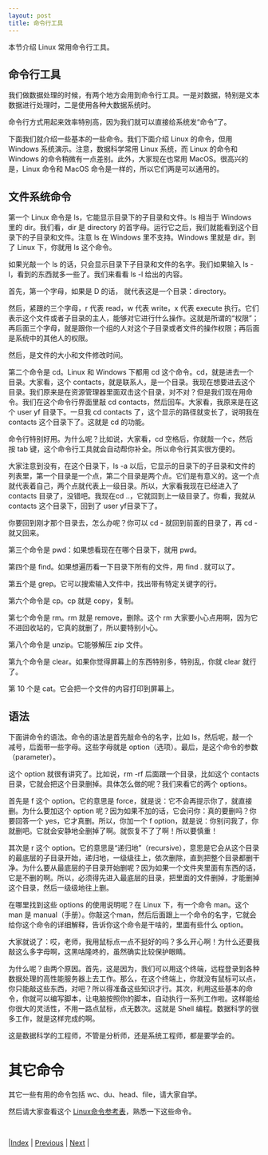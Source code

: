```yaml
---
layout: post
title: 命令行工具
---
```


本节介绍 Linux 常用命令行工具。

## 命令行工具

我们做数据处理的时候，有两个地方会用到命令行工具。一是对数据，特别是文本数据进行处理时，二是使用各种大数据系统时。

命令行方式用起来效率特别高，因为我们就可以直接给系统发“命令”了。

下面我们就介绍一些基本的一些命令。我们下面介绍 Linux 的命令，但用 Windows 系统演示。注意，数据科学常用 Linux 系统，而 Linux 的命令和 Windows 的命令稍微有一点差别。此外，大家现在也常用 MacOS。很高兴的是，Linux 命令和 MacOS 命令是一样的，所以它们两是可以通用的。

## 文件系统命令

第一个 Linux 命令是 ls，它能显示目录下的子目录和文件。ls 相当于 Windows 里的 dir。我们看，dir 是 directory 的首字母。运行它之后，我们就能看到这个目录下的子目录和文件。注意 ls 在 Windows 里不支持。Windows 里就是 dir。到了 Linux 下，你就用 ls 这个命令。

如果光敲一个 ls 的话，只会显示目录下子目录和文件的名字。我们如果输入 ls -l，看到的东西就多一些了。我们来看看 ls -l 给出的内容。

首先，第一个字母，如果是 D 的话， 就代表这是一个目录：directory。

然后，紧跟的三个字母，r 代表 read，w 代表 write，x 代表 execute 执行。它们表示这个文件或者子目录的主人，能够对它进行什么操作。这就是所谓的“权限”；再后面三个字母，就是跟你一个组的人对这个子目录或者文件的操作权限；再后面是系统中的其他人的权限。

然后，是文件的大小和文件修改时间。

第二个命令是 cd。Linux 和 Windows 下都用 cd 这个命令。cd，就是进去一个目录。大家看，这个 contacts，就是联系人，是一个目录。我现在想要进去这个目录。我们原来是在资源管理器里面双击这个目录，对不对？但是我们现在用命令。我们在这个命令行界面里敲 cd contacts，然后回车。大家看，我原来是在这个 user yf 目录下。一旦我 cd contacts 了，这个显示的路径就变长了，说明我在 contacts 这个目录下了。这就是 cd 的功能。

命令行特别好用。为什么呢？比如说，大家看，cd 空格后，你就敲一个c，然后按 tab 键，这个命令行工具就会自动帮你补全。所以命令行其实很方便的。

大家注意到没有，在这个目录下，ls -a 以后，它显示的目录下的子目录和文件的列表里，第一个目录是一个点，第二个目录是两个点。它们是有意义的。这一个点就代表着自己，两个点就代表上一级目录。所以，大家看我现在已经进入了 contacts 目录了，没错吧。我现在cd ..，它就回到上一级目录了。你看，我就从 contacts 这个目录下，回到了 user yf目录下了。

你要回到刚才那个目录去，怎么办呢？你可以 cd - 就回到前面的目录了，再 cd - 就又回来。

第三个命令是 pwd：如果想看现在在哪个目录下，就用 pwd。

第四个是 find。如果想遍历看一下目录下所有的文件，用 find . 就可以了。

第五个是 grep。它可以搜索输入文件中，找出带有特定关键字的行。

第六个命令是 cp。cp 就是 copy，复制。

第七个命令是 rm。rm 就是 remove，删除。这个 rm 大家要小心点用啊，因为它不进回收站的，它真的就删了，所以要特别小心。

第八个命令是 unzip。它能够解压 zip 文件。

第九个命令是 clear。如果你觉得屏幕上的东西特别多，特别乱，你就 clear 就行了。

第 10 个是 cat。它会把一个文件的内容打印到屏幕上。

## 语法

下面讲命令的语法。命令的语法是首先敲命令的名字，比如 ls，然后呢，敲一个减号，后面带一些字母。这些字母就是 option（选项）。最后，是这个命令的参数（parameter）。

这个 option 就很有讲究了。比如说，rm -rf 后面跟一个目录，比如这个 contacts 目录，它就会把这个目录删掉。具体怎么做的呢？我们来看它的两个 options。

首先是 f 这个 option。它的意思是 force，就是说：它不会再提示你了，就直接删。为什么要加这个 option 呢？因为如果不加的话，它会问你：真的要删吗？你要回答一个 yes，它才真删。所以，你加一个 f option，就是说：你别问我了，你就删吧。它就会安静地全删掉了啊。就恢复不了了啊！所以要慎重！

其次是 r 这个 option。它的意思是“递归地”（recursive），意思是它会从这个目录的最底层的子目录开始，递归地，一级级往上，依次删除，直到把整个目录都删干净。为什么要从最底层的子目录开始删呢？因为如果一个文件夹里面有东西的话，它是不删的啊。所以，必须得先进入最底层的目录，把里面的文件删掉，才能删掉这个目录，然后一级级地往上删。

在哪里找到这些 options 的使用说明呢？在 Linux 下，有一个命令 man。这个 man 是 manual（手册）。你敲这个man，然后后面跟上一个命令的名字，它就会给你这个命令的详细解释，告诉你这个命令是干啥的，里面有些什么 option。

大家就说了：哎，老师，我用鼠标点一点不挺好的吗？多么开心啊！为什么还要我敲这么多字母啊，这黑咕隆咚的，虽然确实比较保护眼睛。

为什么呢？由两个原因。首先，这是因为，我们可以用这个终端，远程登录到各种数据处理的高性能服务器上去工作。那么，在这个终端上，你就没有鼠标可以点，你只能敲这些东西，对吧？所以得准备这些知识才行。其次，利用这些基本的命令，你就可以编写脚本，让电脑按照你的脚本，自动执行一系列工作啦。这样能给你很大的灵活性，不用一路点鼠标，点无数次。这就是 Shell 编程。数据科学的很多工作，就是这样完成的啊。

这是数据科学的工程师，不管是分析师，还是系统工程师，都是要学会的。

# 其它命令

其它一些有用的命令包括 wc、du、head、file，请大家自学。

然后请大家查看这个 [Linux命令参考表](https://www.jianshu.com/p/2c40cf0f9f9e)，熟悉一下这些命令。

<br/>

|[Index](../) | [Previous](2-linux) | [Next](4-vi) |
